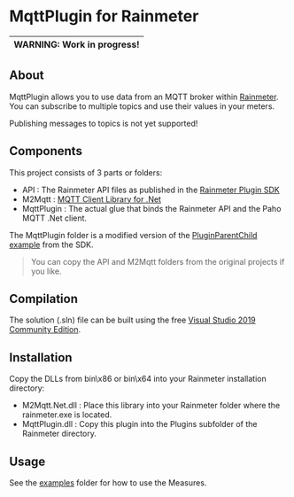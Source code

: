 # MqttPlugin for Rainmeter

| WARNING: Work in progress! |
| --- |


## About

MqttPlugin allows you to use data from an MQTT broker within [Rainmeter](http://www.rainmeter.net).
You can subscribe to multiple topics and use their values in your meters.

Publishing messages to topics is not yet supported!


## Components

This project consists of 3 parts or folders:

- API : The Rainmeter API files as published in the [Rainmeter Plugin SDK][1]
- M2Mqtt : [MQTT Client Library for .Net][2]
- MqttPlugin : The actual glue that binds the Rainmeter API and the Paho MQTT .Net client.

[1]:https://github.com/rainmeter/rainmeter-plugin-sdk
[2]:https://github.com/eclipse/paho.mqtt.m2mqtt

The MqttPlugin folder is a modified version of the [PluginParentChild example](https://github.com/rainmeter/rainmeter-plugin-sdk/tree/master/C%23/PluginParentChild) from the SDK.

> You can copy the API and M2Mqtt folders from the original projects if you like.


## Compilation

The solution (.sln) file can be built using the free [Visual Studio 2019 Community Edition](https://visualstudio.microsoft.com/vs/community/).


## Installation

Copy the DLLs from bin\x86 or bin\x64 into your Rainmeter installation directory:
- M2Mqtt.Net.dll : Place this library into your Rainmeter folder where the rainmeter.exe is located.
- MqttPlugin.dll : Copy this plugin into the Plugins subfolder of the Rainmeter directory.


## Usage

See the [examples](tree/master/examples) folder for how to use the Measures.